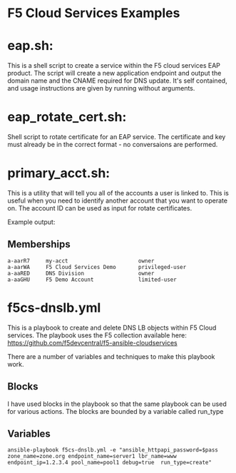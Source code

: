 # F5 Cloud Services Examples 

# eap.sh:

This is a shell script to create a service within the F5 cloud services EAP product.
The script will create a new application endpoint and output the domain name and the CNAME required for DNS update.
It's self contained, and usage instructions are given by running without arguments.

# eap_rotate_cert.sh:

Shell script to rotate certificate for an EAP service.
The certificate and key must already be in the correct format - no conversaions are performed.

# primary_acct.sh:

This is a utility that will tell you all of the accounts a user is linked to.
This is useful when you need to identify another account that you want to operate on.
The account ID can be used as input for rotate certificates.

Example output:

Memberships
-------------
    a-aarR7     my-acct                      owner
    a-aarWA     F5 Cloud Services Demo       privileged-user
    a-aaRED     DNS Division                 owner
    a-aaGHU     F5 Demo Account              limited-user

# f5cs-dnslb.yml

This is a playbook to create and delete DNS LB objects within F5 Cloud services.
The playbook uses the F5 collection available here: https://github.com/f5devcentral/f5-ansible-cloudservices

There are a number of variables and techniques to make this playbook work.

## Blocks

I have used blocks in the playbook so that the same playbook can be used for various actions.
The blocks are bounded by a variable called run_type

## Variables

```
ansible-playbook f5cs-dnslb.yml -e "ansible_httpapi_password=$pass zone_name=zone.org endpoint_name=server1 lbr_name=www endpoint_ip=1.2.3.4 pool_name=pool1 debug=true  run_type=create"
```

